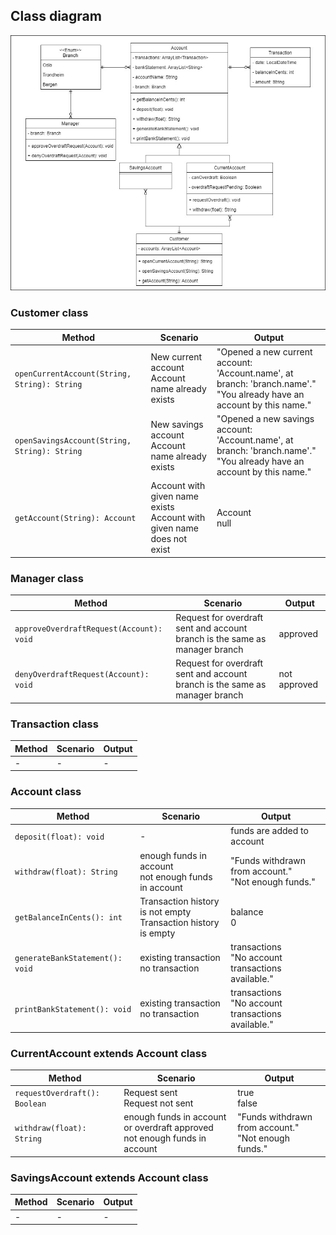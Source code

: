 ## Class diagram
![](./class_diagram.jpg)


### Customer class
| Method                                       | Scenario                                                                  | Output                                                                                                                    |
|----------------------------------------------|---------------------------------------------------------------------------|---------------------------------------------------------------------------------------------------------------------------|
| `openCurrentAccount(String, String): String` | New current account<br/>Account name already exists                       | "Opened a new current account: 'Account.name', at branch: 'branch.name'."<br/>"You already have an account by this name." |
| `openSavingsAccount(String, String): String` | New savings account<br/>Account name already exists                       | "Opened a new savings account: 'Account.name', at branch: 'branch.name'."<br/>"You already have an account by this name." |
| `getAccount(String): Account`                | Account with given name exists<br/>Account with given name does not exist | Account<br/>null                                                                                                          |


### Manager class
| Method                                   | Scenario                                                                    | Output       |
|------------------------------------------|-----------------------------------------------------------------------------|--------------|
| `approveOverdraftRequest(Account): void` | Request for overdraft sent and account branch is the same as manager branch | approved     |
| `denyOverdraftRequest(Account): void`    | Request for overdraft sent and account branch is the same as manager branch | not approved |



### Transaction class
| Method | Scenario | Output |
|--------|----------|--------|
| -      | -        | -      |


### Account class
| Method                          | Scenario                                                          | Output                                                  |
|---------------------------------|-------------------------------------------------------------------|---------------------------------------------------------|
| `deposit(float): void`          | -                                                                 | funds are added to account                              |
| `withdraw(float): String`       | enough funds in account<br/>not enough funds in account           | "Funds withdrawn from account."<br/>"Not enough funds." |
| `getBalanceInCents(): int`      | Transaction history is not empty<br/>Transaction history is empty | balance<br/>0                                           |
| `generateBankStatement(): void` | existing transaction<br/>no transaction                           | transactions<br/>"No account transactions available."   |
| `printBankStatement(): void`    | existing transaction<br/>no transaction                           | transactions<br/>"No account transactions available."   |


### CurrentAccount extends Account class
| Method                        | Scenario                                                                      | Output                                                  |
|-------------------------------|-------------------------------------------------------------------------------|---------------------------------------------------------|
| `requestOverdraft(): Boolean` | Request sent<br/>Request not sent                                             | true<br/>false                                          |
| `withdraw(float): String`     | enough funds in account or overdraft approved<br/>not enough funds in account | "Funds withdrawn from account."<br/>"Not enough funds." |


### SavingsAccount extends Account class
| Method | Scenario | Output |
|--------|----------|--------|
| -      | -        | -      |